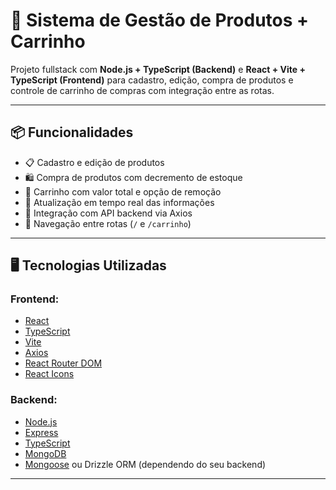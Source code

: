 # 🛒 Sistema de Gestão de Produtos + Carrinho

Projeto fullstack com **Node.js + TypeScript (Backend)** e **React + Vite + TypeScript (Frontend)** para cadastro, edição, compra de produtos e controle de carrinho de compras com integração entre as rotas.

---

## 📦 Funcionalidades

- 📋 Cadastro e edição de produtos
- 🛍️ Compra de produtos com decremento de estoque
- 🛒 Carrinho com valor total e opção de remoção
- 🔄 Atualização em tempo real das informações
- 📡 Integração com API backend via Axios
- 🔗 Navegação entre rotas (`/` e `/carrinho`)

---

## 🖥️ Tecnologias Utilizadas

### Frontend:
- [React](https://reactjs.org/)
- [TypeScript](https://www.typescriptlang.org/)
- [Vite](https://vitejs.dev/)
- [Axios](https://axios-http.com/)
- [React Router DOM](https://reactrouter.com/en/main)
- [React Icons](https://react-icons.github.io/react-icons/)

### Backend:
- [Node.js](https://nodejs.org/)
- [Express](https://expressjs.com/)
- [TypeScript](https://www.typescriptlang.org/)
- [MongoDB](https://www.mongodb.com/)
- [Mongoose](https://mongoosejs.com/) ou Drizzle ORM (dependendo do seu backend)

---
